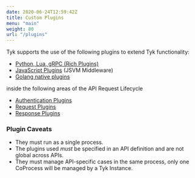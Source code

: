 ```yaml
---
date: 2020-06-24T12:59:42Z
title: Custom Plugins
menu: "main"
weight: 80
url: "/plugins"
---
```


Tyk supports the use of the following plugins to extend Tyk functionality:

*   [Python, Lua, gRPC (Rich Plugins)](/plugins/supported-languages/rich-plugins/)
*   [JavaScript Plugins](/plugins/supported-languages/javascript-middleware/) (JSVM Middleware)
*   [Golang native plugins](/plugins/supported-languages/golang/)

inside the following areas of the API Request Lifecycle

*   [Authentication Plugins](/plugins/auth-plugins/)
*   [Request Plugins](/plugins/request-plugins/)
*   [Response Plugins](/plugins/response-plugins/)

### Plugin Caveats

*   They must run as a single process.
*   The plugins used *must* be specified in an API definition and are not global across APIs.
*   They must manage API-specific cases in the same process, only one CoProcess will be managed by a Tyk Instance.
